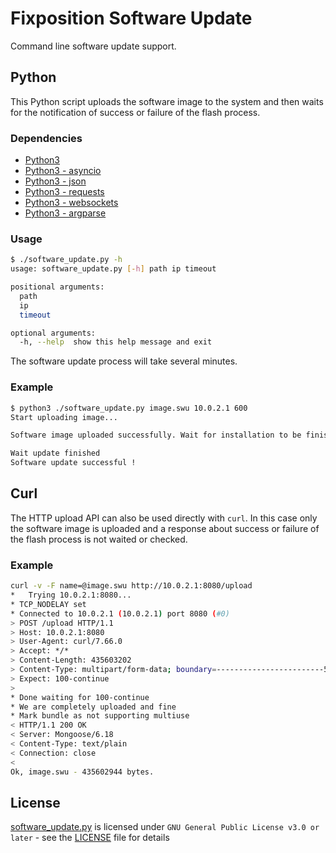# Fixposition Software Update

Command line software update support.

## Python

This Python script uploads the software image to the system and then waits for
the notification of success or failure of the flash process.

### Dependencies

-  [Python3](https://www.python.org/download/releases/3.0/)
-  [Python3 - asyncio](https://docs.python.org/3/library/asyncio.html)
-  [Python3 - json](https://docs.python.org/3/library/json.html)
-  [Python3 - requests](https://requests.readthedocs.io/en/latest/)
-  [Python3 - websockets](https://websockets.readthedocs.io/en/stable/index.html)
-  [Python3 - argparse](https://docs.python.org/3/library/argparse.html)

### Usage

```sh
$ ./software_update.py -h
usage: software_update.py [-h] path ip timeout

positional arguments:
  path
  ip
  timeout

optional arguments:
  -h, --help  show this help message and exit
```

The software update process will take several minutes.

### Example

```sh
$ python3 ./software_update.py image.swu 10.0.2.1 600
Start uploading image...

Software image uploaded successfully. Wait for installation to be finished...

Wait update finished
Software update successful !
```

## Curl

The HTTP upload API can also be used directly with `curl`. In this case only the
software image is uploaded and a response about success or failure of the flash
process is not waited or checked.

### Example

```sh
curl -v -F name=@image.swu http://10.0.2.1:8080/upload
*   Trying 10.0.2.1:8080...
* TCP_NODELAY set
* Connected to 10.0.2.1 (10.0.2.1) port 8080 (#0)
> POST /upload HTTP/1.1
> Host: 10.0.2.1:8080
> User-Agent: curl/7.66.0
> Accept: */*
> Content-Length: 435603202
> Content-Type: multipart/form-data; boundary=------------------------5ee14ea9339300b5
> Expect: 100-continue
> 
* Done waiting for 100-continue
* We are completely uploaded and fine
* Mark bundle as not supporting multiuse
< HTTP/1.1 200 OK
< Server: Mongoose/6.18
< Content-Type: text/plain
< Connection: close
< 
Ok, image.swu - 435602944 bytes.
```


## License
[software_update.py](software_update.py) is licensed under `GNU General Public License v3.0 or later` - see the [LICENSE](LICENSE) file for details
